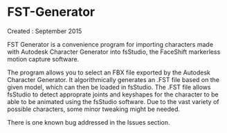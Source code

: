 # FST-Generator
Created : September 2015

FST Generator is a convenience program for importing characters made with Autodesk Character Generator into fsStudio, the FaceShift markerless motion capture software. 

The program allows you to select an FBX file exported by the Autodesk Character Generator. It algorithmically generates an .FST file based on the given model, which can then be loaded in fsStudio. The .FST file allows fsStudio to detect approprate joints and keyshapes for the character to be able to be animated using the fsStudio software. Due to the vast variety of possible characters, some minor tweaking might be needed.

There is one known bug addressed in the Issues section.
